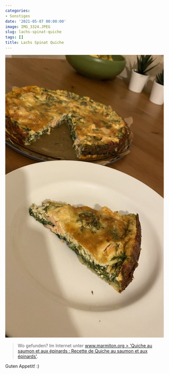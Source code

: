 ```yaml
---
categories:
- Sonstiges
date: '2021-05-07 00:00:00'
image: IMG_3324.JPEG
slug: lachs-spinat-quiche
tags: []
title: Lachs Spinat Quiche
---
```



![Foto 1](IMG_3326.JPEG)

> Wo gefunden? Im Internet unter [www.marmiton.org > 'Quiche au saumon et aux épinards : Recette de Quiche au saumon et aux épinards'](https://www.marmiton.org/recettes/recette_quiche-au-saumon-et-aux-epinards_22164.aspx).

Guten Appetit! :)